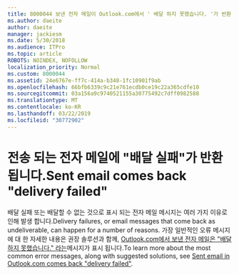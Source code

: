 ```yaml
---
title: 8000044 보낸 전자 메일이 Outlook.com에서 ' 배달 하지 못했습니다. '가 반환 됩니다.
ms.author: daeite
author: daeite
manager: jackiesm
ms.date: 5/30/2018
ms.audience: ITPro
ms.topic: article
ROBOTS: NOINDEX, NOFOLLOW
localization_priority: Normal
ms.custom: 8000044
ms.assetid: 24e6767e-ff7c-414a-b348-1fc10901f9ab
ms.openlocfilehash: 66bfb6339c9c21e761ecdb0ce19c22a365cdfe10
ms.sourcegitcommit: 03a156a9c9740521155a30775492c7dff0982588
ms.translationtype: MT
ms.contentlocale: ko-KR
ms.lasthandoff: 03/22/2019
ms.locfileid: "30772902"
---
```

# <a name="sent-email-comes-back-delivery-failed"></a><span data-ttu-id="e1569-102">전송 되는 전자 메일에 "배달 실패"가 반환 됩니다.</span><span class="sxs-lookup"><span data-stu-id="e1569-102">Sent email comes back "delivery failed"</span></span>

<span data-ttu-id="e1569-103">배달 실패 또는 배달할 수 없는 것으로 표시 되는 전자 메일 메시지는 여러 가지 이유로 인해 발생 합니다.</span><span class="sxs-lookup"><span data-stu-id="e1569-103">Delivery failures, or email messages that come back as undeliverable, can happen for a number of reasons.</span></span> <span data-ttu-id="e1569-104">가장 일반적인 오류 메시지에 대 한 자세한 내용은 권장 솔루션과 함께, [Outlook.com에서 보낸 전자 메일은 "배달 하지 못했습니다." 라는](https://go.microsoft.com/fwlink/p/?linkid=2001403&amp;clcid=0x409)메시지가 표시 됩니다.</span><span class="sxs-lookup"><span data-stu-id="e1569-104">To learn more about the most common error messages, along with suggested solutions, see [Sent email in Outlook.com comes back "delivery failed"](https://go.microsoft.com/fwlink/p/?linkid=2001403&amp;clcid=0x409).</span></span>
  

